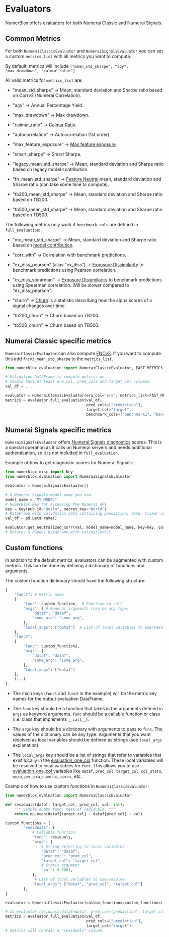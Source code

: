 # Evaluators

NumerBlox offers evaluators for both Numerai Classic and Numerai Signals.

## Common Metrics

For both `NumeraiClassicEvaluator` and `NumeraiSignalsEvaluator` you can set a custom `metrics_list` with all metrics you want to compute.

By default, metrics will include `["mean_std_sharpe", "apy", "max_drawdown", "calmar_ratio"]`

All valid metrics for `metrics_list` are:

- "mean_std_sharpe" -> Mean, standard deviation and Sharpe ratio based on Corrv2 (Numerai Correlation).

- "apy" -> Annual Percentage Yield.

- "max_drawdown" -> Max drawdown.

- "calmar_ratio" -> [Calmar Ratio](https://www.investopedia.com/terms/c/calmarratio.asp).

- "autocorrelation" -> Autocorrelation (1st order).

- "max_feature_exposure" -> [Max feature exposure](https://forum.numer.ai/t/model-diagnostics-feature-exposure/899).

- "smart_sharpe" -> Smart Sharpe.

- "legacy_mean_std_sharpe" -> Mean, standard deviation and Sharpe ratio based on legacy model contribution.

- "fn_mean_std_sharpe" -> [Feature Neutral](https://docs.numer.ai/tournament/feature-neutral-correlation) mean, standard deviation and Sharpe ratio (can take some time to compute).

- "tb200_mean_std_sharpe" -> Mean, standard deviation and Sharpe ratio based on TB200.

- "tb500_mean_std_sharpe" -> Mean, standard deviation and Sharpe ratio based on TB500.

The following metrics only work if `benchmark_cols` are defined in `full_evaluation`:

- "mc_mean_std_sharpe" -> Mean, standard deviation and Sharpe ratio based on [model contribution](https://forum.numer.ai/t/mmc-staking-starts-jan-2-2024/6827).

- "corr_with" -> Correlation with benchmark predictions.

- "ex_diss_pearson" (alias "ex_diss") -> [Exposure Dissimilarity](https://forum.numer.ai/t/true-contribution-details/5128/4) to benchmark predictions using Pearson correlation.

- "ex_diss_spearman" -> [Exposure Dissimilarity](https://forum.numer.ai/t/true-contribution-details/5128/4) to benchmark predictions using Spearman correlation. Will be slower compared to "ex_diss_pearson".

- "churn" -> [Churn](https://forum.numer.ai/t/better-lgbm-params-signals-v2-data-and-reducing-signals-churn/7638) is a statistic describing how the alpha scores of a signal changes over time.

- "tb200_churn" -> Churn based on TB200.

- "tb500_churn" -> Churn based on TB500.

## Numerai Classic specific metrics

`NumeraiClassicEvaluator` can also compute [FNCv3](https://docs.numer.ai/numerai-tournament/scoring/feature-neutral-correlation#fnc-on-the-website). If you want to compute this add `fncv3_mean_std_sharpe` to the `metrics_list`.

```py
from numerblox.evaluation import NumeraiClassicEvaluator, FAST_METRICS

# Validation DataFrame to compute metrics on
# Should have at least era_col, pred_cols and target_col columns.
val_df = ...

evaluator = NumeraiClassicEvaluator(era_col="era", metrics_list=FAST_METRICS)
metrics = evaluator.full_evaluation(val_df, 
                                    pred_cols=["prediction"], 
                                    target_col="target",
                                    benchmark_cols=["benchmark1", "benchmark2"])
```

## Numerai Signals specific metrics

`NumeraiSignalsEvaluator` offers [Numerai Signals diagnostics](https://forum.numer.ai/t/signals-diagnostics-guide/5950) scores. This is a special operation as it calls on Numerai servers and needs additional authentication, so it is not included in `full_evaluation`.

Example of how to get diagnostic scores for Numerai Signals:
```py
from numerblox.misc import Key
from numerblox.evaluation import NumeraiSignalsEvaluator

evaluator = NumeraiSignalsEvaluator()

# A Numerai Signals model name you use.
model_name = "MY_MODEL"
# NumerBlox Key for accessing the Numerai API
key = Key(pub_id="Hello", secret_key="World")
# DataFrame with validation data containing prediction, date, ticker and data_type columns
val_df = pd.DataFrame()

evaluator.get_neutralized_corr(val, model_name=model_name, key=key, corr_col="validationRic")
# Returns a Pandas DataFrame with validationRic.
```

## Custom functions

In addition to the default metrics, evaluators can be augmented with custom metrics. This can be done by defining a dictionary of functions and arguments.

The custom function dictionary should have the following structure:
```py
{
    "func1": # Metric name
    {
        "func": custom_function,  # Function to call
        "args": { # General arguments (can be any type)
            "dataf": "dataf",
            "some_arg": "some_arg",
        },
        "local_args": ["dataf"]  # List of local variables to use/resolve
    },
    "func2":
    {
        "func": custom_function2,
        "args": { 
            "dataf": "dataf",
            "some_arg": "some_arg",
        },
        "local_args": ["dataf"]
    },
    (...)
}
```

- The main keys (`func1` and `func2` in the example) will be the metric key names for the output evaluation DataFrame.

- The `func` key should be a function that takes in the arguments defined in `args` as keyword arguments. `func` should be a callable function or class (i.e. class that implements `__call__`).

- The `args` key should be a dictionary with arguments to pass to `func`. The values of the dictionary can be any type. Arguments that you want resolved as local variables should be defined as strings (see `local_args` explanation).

- The `local_args` key should be a list of strings that refer to variables that exist locally in the [evaluation_one_col](https://crowdcent.github.io/numerblox/api/#numerblox.evaluation.BaseEvaluator.evaluation_one_col) function. These local variables will be resolved to local variables for `func`. This allows you to use [evaluation_one_col](https://crowdcent.github.io/numerblox/api/#numerblox.evaluation.BaseEvaluator.evaluation_one_col) variables like `dataf`, `pred_col`, `target_col`, `col_stats`, `mean`, `per_era_numerai_corrs`, etc.


Example of how to use custom functions in `NumeraiClassicEvaluator`:
```py
from numerblox.evaluation import NumeraiClassicEvaluator

def residuals(dataf, target_col, pred_col, val: int):
    """ Simple dummy func: mean of residuals. """
    return np.mean(dataf[target_col] - dataf[pred_col] + val)

custom_functions = {
        "residuals": {
            # Callable function
            "func": residuals,
            "args": {
                # String referring to local variables
                "dataf": "dataf", 
                "pred_col": "pred_col",
                "target_col": "target_col",
                # Static argument
                "val": 0.0001,
            },
             # List of local variables to use/resolve
            "local_args": ["dataf", "pred_col", "target_col"] 
        },
}

evaluator = NumeraiClassicEvaluator(custom_functions=custom_functions)

# In evaluator residuals(dataf=dataf, pred_col="prediction", target_col="target", val="0.0001) is called.
metrics = evaluator.full_evaluation(val_df, 
                                    pred_cols=["prediction"], 
                                    target_col="target")
# metrics will contain a "residuals" column.
```